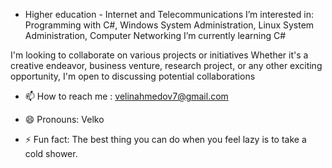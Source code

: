 
- Higher education - Internet and Telecommunications 
I’m interested in: Programming with C#,      Windows System Administration,
         Linux System Administration, Computer Networking 
I’m currently learning C#

I'm looking to collaborate on various projects or initiatives
         Whether it's a creative endeavor, business venture, research project, or any other exciting opportunity,
         I'm open to discussing potential collaborations

- 📫 How to reach me :
 velinahmedov7@gmail.com

- 😄 Pronouns: Velko

- ⚡ Fun fact: 
  The best thing you can do when you feel    lazy is to take a cold shower.

